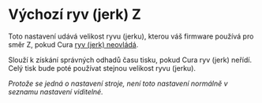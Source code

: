 Výchozí ryv (jerk) Z
====
Toto nastavení udává velikost ryvu (jerku), kterou váš firmware používá pro směr Z, pokud Cura [ryv (jerk) neovládá](../speed/jerk_enabled.md).

Slouží k získání správných odhadů času tisku, pokud Cura ryv (jerk) neřídí. Celý tisk bude poté používat stejnou velikost ryvu (jerku).

*Protože se jedná o nastavení stroje, není toto nastavení normálně v seznamu nastavení viditelné.*